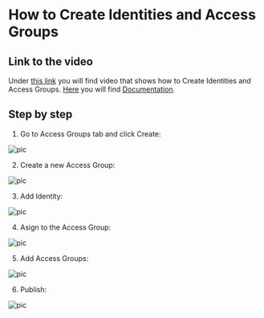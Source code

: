 # How to Create Identities and Access Groups
## Link to the video

Under [this link](https://profitbasedocs.blob.core.windows.net/videos/Identities%20and%20Access%20Groups.mp4) you will find video that shows how to Create Identities and Access Groups. [Here](../identities.md) you will find [Documentation](../identities.md).
<br/>


## Step by step


1. Go to Access Groups tab and click Create:

![pic](https://profitbasedocs.blob.core.windows.net/images/HTiden%20(1).png)

2. Create a new Access Group:

![pic](https://profitbasedocs.blob.core.windows.net/images/HTiden%20(2).png)

3. Add Identity:

![pic](https://profitbasedocs.blob.core.windows.net/images/HTiden%20(3).png)

4. Asign to the Access Group:

![pic](https://profitbasedocs.blob.core.windows.net/images/HTiden%20(4).png)

5. Add Access Groups:

![pic](https://profitbasedocs.blob.core.windows.net/images/HTiden%20(5).png)

6. Publish:

![pic](https://profitbasedocs.blob.core.windows.net/images/HTiden%20(6).png)
